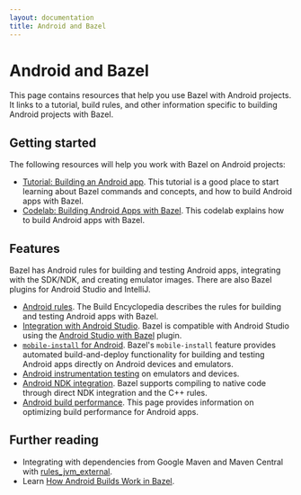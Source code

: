 ```yaml
---
layout: documentation
title: Android and Bazel
---
```


# Android and Bazel

This page contains resources that help you use Bazel with Android projects. It
links to a tutorial, build rules, and other information specific to building
Android projects with Bazel.

## Getting started

The following resources will help you work with Bazel on Android projects:

*  [Tutorial: Building an Android app](tutorial/android-app.html). This tutorial
   is a good place to start learning about Bazel commands and concepts, and how
   to build Android apps with Bazel.
*  [Codelab: Building Android Apps with Bazel](https://codelabs.developers.google.com/codelabs/bazel-android-intro/index.html).
   This codelab explains how to build Android apps with Bazel.

## Features

Bazel has Android rules for building and testing Android apps, integrating with
the SDK/NDK, and creating emulator images. There are also Bazel plugins for
Android Studio and IntelliJ.

*  [Android rules](be/android.html). The Build Encyclopedia describes the rules
   for building and testing Android apps with Bazel.
*  [Integration with Android Studio](ide.html). Bazel is compatible with
   Android Studio using the [Android Studio with Bazel](https://ij.bazel.build/)
   plugin.
*  [`mobile-install` for Android](mobile-install.html). Bazel's `mobile-install`
   feature provides automated build-and-deploy functionality for building and
   testing Android apps directly on Android devices and emulators.
*  [Android instrumentation testing](android-instrumentation-test.html) on
   emulators and devices.
*  [Android NDK integration](android-ndk.html). Bazel supports compiling to
   native code through direct NDK integration and the C++ rules.
*  [Android build performance](android-build-performance.html). This page
   provides information on optimizing build performance for Android apps.

## Further reading

*  Integrating with dependencies from Google Maven and Maven Central with [rules_jvm_external](https://github.com/bazebuild/rules_jvm_external).
*  Learn [How Android Builds Work in Bazel](https://blog.bazel.build/2018/02/14/how-android-builds-work-in-bazel.html).
